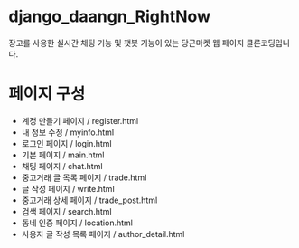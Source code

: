 # django_daangn_RightNow


장고를 사용한 실시간 채팅 기능 및 챗봇 기능이 있는 당근마켓 웹 페이지 클론코딩입니다.


# 페이지 구성

+ 계정 만들기 페이지 / register.html
+ 내 정보 수정 / myinfo.html
+ 로그인 페이지 / login.html
+ 기본 페이지 / main.html
+ 채팅 페이지 / chat.html
+ 중고거래 글 목록 페이지 / trade.html
+ 글 작성 페이지 / write.html
+ 중고거래 상세 페이지 / trade_post.html
+ 검색 페이지 / search.html
+ 동네 인증 페이지 / location.html
+ 사용자 글 작성 목록 페이지 / author_detail.html
